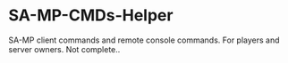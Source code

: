 # SA-MP-CMDs-Helper
SA-MP client commands and remote console commands.
For players and server owners.
Not complete..